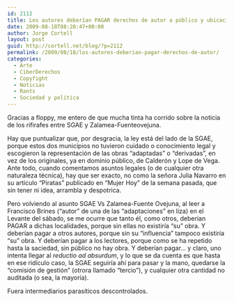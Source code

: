 ```yaml
---
id: 2112
title: Los autores deberían PAGAR derechos de autor a público y ubicaciones
date: 2009-08-18T08:28:47+00:00
author: Jorge Cortell
layout: post
guid: http://cortell.net/blog/?p=2112
permalink: /2009/08/18/los-autores-deberian-pagar-derechos-de-autor/
categories:
  - Arte
  - CiberDerechos
  - Copyfight
  - Noticias
  - Rants
  - Sociedad y polí­tica
---
```

Gracias a floppy, me entero de que mucha tinta ha corrido sobre la noticia de los rifirafes entre SGAE y Zalamea-Fuenteovejuna.

Hay que puntualizar que, por desgracia, la ley está del lado de la SGAE, porque estos dos municipios no tuvieron cuidado o conocimiento legal y escogieron la representación de las obras &#8220;adaptadas&#8221; o &#8220;derivadas&#8221;, en vez de los originales, ya en dominio público, de Calderón y Lope de Vega. Ante todo, cuando comentamos asuntos legales (o de cualquier otra naturaleza técnica), hay que ser exacto, no como la señora Julia Navarro en su artículo &#8220;Piratas&#8221; publicado en &#8220;Mujer Hoy&#8221; de la semana pasada, que sin tener ni idea, arrambla y despotrica.

Pero volviendo al asunto SGAE Vs Zalamea-Fuente Ovejuna, al leer a Francisco Brines (&#8220;autor&#8221; de una de las &#8220;adaptaciones&#8221; en liza) en el Levante del sábado, se me ocurre que tanto él, como otros, deberían PAGAR a dichas localidades, porque sin ellas no existiría &#8220;su&#8221; obra. Y deberían pagar a otros autores, porque sin su &#8220;influencia&#8221; tampoco existiría &#8220;su&#8221; obra. Y deberían pagar a los lectores, porque como se ha repetido hasta la saciedad, sin público no hay obra. Y deberían pagar&#8230; y claro, uno intenta llegar al _reductio ad absurdum_, y lo que se da cuenta es que hasta en ese ridículo caso, la SGAE seguiría ahí para pasar y la mano, quedarse la &#8220;comisión de gestión&#8221; (otrora llamado &#8220;tercio&#8221;), y cualquier otra cantidad no auditada (o sea, la mayoría).

Fuera intermediarios parasíticos descontrolados.
